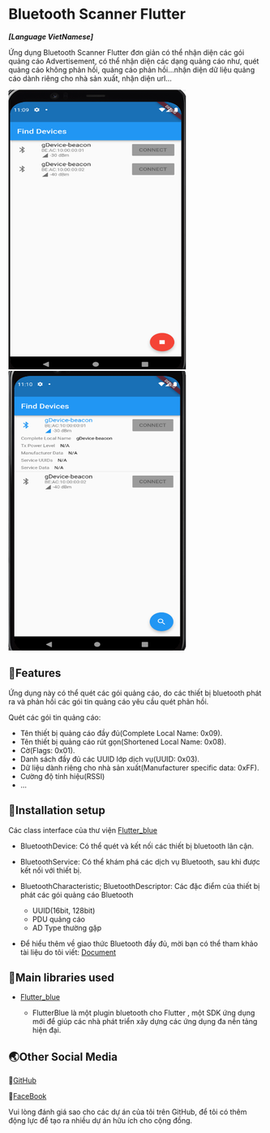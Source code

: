 # Bluetooth Scanner Flutter

**_[Language VietNamese]_**

Ứng dụng Bluetooth Scanner Flutter đơn giản có thể nhận diện các gói quảng cáo Advertisement, có thể nhận diện các dạng quảng cáo như, quét quảng cáo không phản hồi, quảng cáo phản hồi...nhận diện dữ liệu quảng cáo dành riêng cho nhà sản xuất, nhận diện url...

<img src="https://github.com/HuygaoBE/BluetoothScannerFlutter/blob/main/images/find_device.PNG" width="350" height="550" /> <img src="https://github.com/HuygaoBE/BluetoothScannerFlutter/blob/main/images/show_adv.PNG" width="350" height="550" />

## 🔑Features
Ứng dụng này có thể quét các gói quảng cáo, do các thiết bị bluetooth phát ra và phản hồi các gói tin quảng cáo yêu cầu quét phản hồi.

Quét các gói tin quảng cáo:
  * Tên thiết bị quảng cáo đầy đủ(Complete Local Name: 0x09).
  * Tên thiết bị quảng cáo rút gọn(Shortened Local Name: 0x08).
  * Cờ(Flags: 0x01).
  * Danh sách đầy đủ các UUID lớp dịch vụ(UUID: 0x03).
  * Dữ liệu dành riêng cho nhà sản xuất(Manufacturer specific data: 0xFF).
  * Cường độ tính hiệu(RSSI)
  * ...

## 🔧Installation setup
Các class interface của thư viện [Flutter_blue](https://pub.dev/packages/flutter_blue)
 * BluetoothDevice: Có thể quét và kết nối các thiết bị bluetooth lân cận.
 * BluetoothService: Có thể khám phá các dịch vụ Bluetooth, sau khi được kết nối với thiết bị.
 * BluetoothCharacteristic;  BluetoothDescriptor: Các đặc điểm của thiết bị phát các gói quảng cáo Bluetooth
   * UUID(16bit, 128bit)
   * PDU quảng cáo
   * AD Type thường gặp
   
 * Để hiểu thêm về giao thức Bluetooth đầy đủ, mời bạn có thể tham khảo tài liệu do tôi viết: [Document](https://github.com/HuygaoBE/ProductAdvertisingBLE/blob/main/Document.pdf)

## 📘Main libraries used
* [Flutter_blue](https://pub.dev/packages/flutter_blue)

  * FlutterBlue là một plugin bluetooth cho Flutter , một SDK ứng dụng mới để giúp các nhà phát triển xây dựng các ứng dụng đa nền tảng hiện đại.

## 🌏Other Social Media

📌[GitHub](https://github.com/HuygaoBE)

📌[FaceBook](https://www.facebook.com/profile.php?id=100007416721622)

Vui lòng đánh giá sao cho các dự án của tôi trên GitHub, để tôi có thêm động lực để tạo ra nhiều dự án hữu ích cho cộng đồng.
